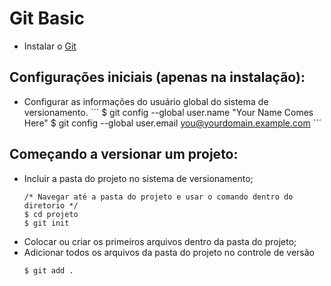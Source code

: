 # Git Basic
* Instalar o [Git](https://git-scm.com/downloads)
## Configurações iniciais (apenas na instalação):
* Configurar as informações do usuário global do sistema de versionamento.
	´´´
	$ git config --global user.name "Your Name Comes Here"
	$ git config --global user.email you@yourdomain.example.com
	´´´
## Começando a versionar um projeto:
* Incluir a pasta do projeto no sistema de versionamento;
	```
	/* Navegar até a pasta do projeto e usar o comando dentro do diretorio */
	$ cd projeto
	$ git init
* Colocar ou criar os primeiros arquivos dentro da pasta do projeto;
* Adicionar todos os arquivos da pasta do projeto no controle de versão
	```
	$ git add .
	```